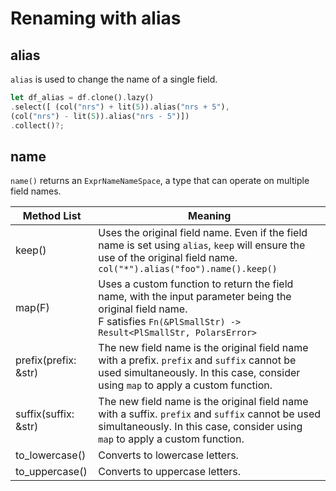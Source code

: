 # Renaming with alias

## alias
`alias` is used to change the name of a single field.

```rust
let df_alias = df.clone().lazy()
.select([ (col("nrs") + lit(5)).alias("nrs + 5"),
(col("nrs") - lit(5)).alias("nrs - 5")])
.collect()?;
```

## name
`name()` returns an `ExprNameNameSpace`, a type that can operate on multiple field names.

| Method List | Meaning |
|-------------|---------|
| keep() | Uses the original field name. Even if the field name is set using `alias`, `keep` will ensure the use of the original field name. <br>`col("*").alias("foo").name().keep()` |
| map(F) | Uses a custom function to return the field name, with the input parameter being the original field name. <br> F satisfies `Fn(&PlSmallStr) -> Result<PlSmallStr, PolarsError>` |
| prefix(prefix: &str) | The new field name is the original field name with a prefix. `prefix` and `suffix` cannot be used simultaneously. In this case, consider using `map` to apply a custom function. |
| suffix(suffix: &str) | The new field name is the original field name with a suffix. `prefix` and `suffix` cannot be used simultaneously. In this case, consider using `map` to apply a custom function. |
| to_lowercase() | Converts to lowercase letters. |
| to_uppercase() | Converts to uppercase letters. |